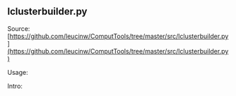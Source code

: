 ## lclusterbuilder.py

Source: [https://github.com/leucinw/ComputTools/tree/master/src/lclusterbuilder.py](https://github.com/leucinw/ComputTools/tree/master/src/lclusterbuilder.py)

Usage:

Intro:

